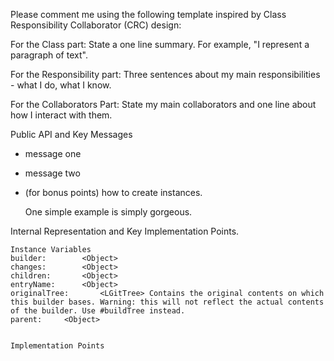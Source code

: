 Please comment me using the following template inspired by Class Responsibility Collaborator (CRC) design:

For the Class part:  State a one line summary. For example, "I represent a paragraph of text".

For the Responsibility part: Three sentences about my main responsibilities - what I do, what I know.

For the Collaborators Part: State my main collaborators and one line about how I interact with them. 

Public API and Key Messages

- message one   
- message two 
- (for bonus points) how to create instances.

   One simple example is simply gorgeous.
 
Internal Representation and Key Implementation Points.

    Instance Variables
	builder:		<Object>
	changes:		<Object>
	children:		<Object>
	entryName:		<Object>
	originalTree:		<LGitTree> Contains the original contents on which this builder bases. Warning: this will not reflect the actual contents of the builder. Use #buildTree instead.
	parent:		<Object>


    Implementation Points